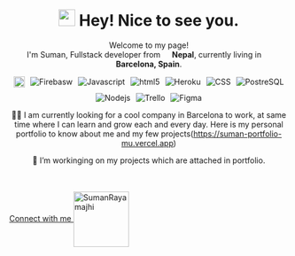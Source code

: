 <div align="center">
<h1><img src="https://emojis.slackmojis.com/emojis/images/1531849430/4246/blob-sunglasses.gif?1531849430" width="30"/> Hey! Nice to see you.</h1>
 <p>Welcome to my page! </br> I'm Suman, Fullstack developer from <img src="https://i.pinimg.com/originals/76/97/2d/76972d4e94655fcde495a301268afb84.jpg" width="13"/> <b> Nepal</b>, currently living in <img src="https://stuffedeyes.files.wordpress.com/2018/06/spain-2906824_960_720.png?w=640" width="13"/> <b>Barcelona, Spain</b>. </p>
<p>


<p style="width: 500px; display: flex; flex-wrap: wrap;justify-content: center; align-items: center;  gap: 10px;">
  <img alt="React" src="https://img.shields.io/badge/React-20232A?style=for-the-badge&logo=react&logoColor=61DAFB" height="20"/>
  <img alt="Firebasw" src="https://img.shields.io/badge/-Firebase-FFA611?style=flat-square&logo=Firebase&logoColor=white" />
  <img alt="Javascript" src="https://img.shields.io/badge/-javascript-F7DF1E?style=flat-square&logo=typescript&logoColor=white" />
  <img alt="html5" src="https://img.shields.io/badge/-HTML5-E34F26?style=flat-square&logo=html5&logoColor=white" />
  <img alt="Heroku" src="https://img.shields.io/badge/-Heroku-430098?style=flat-square&logo=heroku&logoColor=white" />
  <img alt="CSS" src="https://img.shields.io/badge/-CSS-007ACC?style=flat-square&logo=css&logoColor=white" />
  <img alt="PostreSQL" src="https://img.shields.io/badge/-PostgreSQL-E10098?style=flat-square&logo=postgreSQL&logoColor=white" />
  <img alt="Nodejs" src="https://img.shields.io/badge/-Nodejs-43853d?style=flat-square&logo=Node.js&logoColor=white" />
  <img alt="Trello" src="https://img.shields.io/badge/-Trello-8DD6F9?style=flat-square&logo=trello&logoColor=white" /> 
  <img alt="Figma" src="https://img.shields.io/badge/-Figma-F46800?style=flat-square&logo=figma&logoColor=white" />
</p>


 👨‍💻 I am currently looking for a cool company in Barcelona to work, at same time where I can learn and grow each and every day. 
  Here is my personal portfolio to know about me and my few projects(https://suman-portfolio-mu.vercel.app)

 🌱 I’m workinging  on my projects which are attached in portfolio.



<br/>
<br/>
<div align="left">
<a href="https://www.linkedin.com/in/suman-rayamajhi/">Connect with me <img align="center" src="https://img.shields.io/badge/LinkedIn-0077B5?style=for-the-badge&logo=linkedin&logoColor=white" alt="SumanRayamajhi" width="100" /></a>
</div>

<br/>
</div>
 










